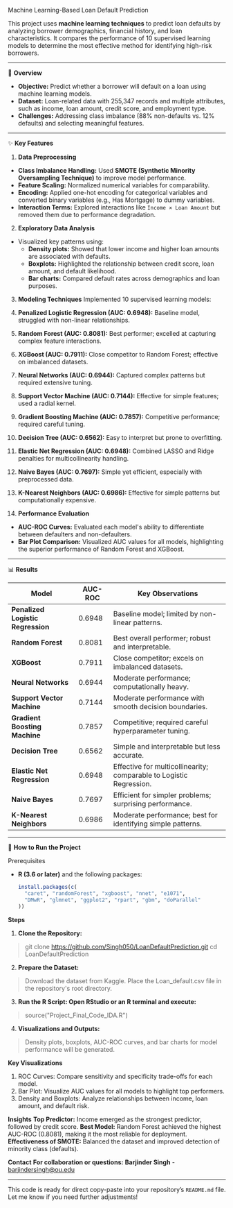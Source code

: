 Machine Learning-Based Loan Default Prediction

This project uses **machine learning techniques** to predict loan defaults by analyzing borrower demographics, financial history, and loan characteristics. It compares the performance of 10 supervised learning models to determine the most effective method for identifying high-risk borrowers.

---

📜 **Overview**

- **Objective:** Predict whether a borrower will default on a loan using machine learning models.
- **Dataset:** Loan-related data with 255,347 records and multiple attributes, such as income, loan amount, credit score, and employment type.
- **Challenges:** Addressing class imbalance (88% non-defaults vs. 12% defaults) and selecting meaningful features.

---

✨ **Key Features**

1. **Data Preprocessing**
- **Class Imbalance Handling:** Used **SMOTE (Synthetic Minority Oversampling Technique)** to improve model performance.
- **Feature Scaling:** Normalized numerical variables for comparability.
- **Encoding:** Applied one-hot encoding for categorical variables and converted binary variables (e.g., Has Mortgage) to dummy variables.
- **Interaction Terms:** Explored interactions like `Income × Loan Amount` but removed them due to performance degradation.

2. **Exploratory Data Analysis**
- Visualized key patterns using:
  - **Density plots:** Showed that lower income and higher loan amounts are associated with defaults.
  - **Boxplots:** Highlighted the relationship between credit score, loan amount, and default likelihood.
  - **Bar charts:** Compared default rates across demographics and loan purposes.

3. **Modeling Techniques**
Implemented 10 supervised learning models:
1. **Penalized Logistic Regression (AUC: 0.6948):** Baseline model, struggled with non-linear relationships.
2. **Random Forest (AUC: 0.8081):** Best performer; excelled at capturing complex feature interactions.
3. **XGBoost (AUC: 0.7911):** Close competitor to Random Forest; effective on imbalanced datasets.
4. **Neural Networks (AUC: 0.6944):** Captured complex patterns but required extensive tuning.
5. **Support Vector Machine (AUC: 0.7144):** Effective for simple features; used a radial kernel.
6. **Gradient Boosting Machine (AUC: 0.7857):** Competitive performance; required careful tuning.
7. **Decision Tree (AUC: 0.6562):** Easy to interpret but prone to overfitting.
8. **Elastic Net Regression (AUC: 0.6948):** Combined LASSO and Ridge penalties for multicollinearity handling.
9. **Naive Bayes (AUC: 0.7697):** Simple yet efficient, especially with preprocessed data.
10. **K-Nearest Neighbors (AUC: 0.6986):** Effective for simple patterns but computationally expensive.

4. **Performance Evaluation**
- **AUC-ROC Curves:** Evaluated each model's ability to differentiate between defaulters and non-defaulters.
- **Bar Plot Comparison:** Visualized AUC values for all models, highlighting the superior performance of Random Forest and XGBoost.

---

📊 **Results**

| Model                          | AUC-ROC | Key Observations                                              |
|--------------------------------|---------|---------------------------------------------------------------|
| **Penalized Logistic Regression** | 0.6948  | Baseline model; limited by non-linear patterns.               |
| **Random Forest**              | 0.8081  | Best overall performer; robust and interpretable.             |
| **XGBoost**                    | 0.7911  | Close competitor; excels on imbalanced datasets.              |
| **Neural Networks**            | 0.6944  | Moderate performance; computationally heavy.                  |
| **Support Vector Machine**     | 0.7144  | Moderate performance with smooth decision boundaries.         |
| **Gradient Boosting Machine**  | 0.7857  | Competitive; required careful hyperparameter tuning.          |
| **Decision Tree**              | 0.6562  | Simple and interpretable but less accurate.                   |
| **Elastic Net Regression**     | 0.6948  | Effective for multicollinearity; comparable to Logistic Regression. |
| **Naive Bayes**                | 0.7697  | Efficient for simpler problems; surprising performance.        |
| **K-Nearest Neighbors**        | 0.6986  | Moderate performance; best for identifying simple patterns.   |

---

🚀 **How to Run the Project**

Prerequisites
- **R (3.6 or later)** and the following packages:
  ```R
  install.packages(c(
    "caret", "randomForest", "xgboost", "nnet", "e1071", 
    "DMwR", "glmnet", "ggplot2", "rpart", "gbm", "doParallel"
  ))


**Steps**

1. **Clone the Repository:**
> git clone https://github.com/Singh050/LoanDefaultPrediction.git
> cd LoanDefaultPrediction

2. **Prepare the Dataset:**
> Download the dataset from Kaggle.
> Place the Loan_default.csv file in the repository's root directory.

3. **Run the R Script: Open RStudio or an R terminal and execute:**
> source("Project_Final_Code_IDA.R")

4. **Visualizations and Outputs:**
> Density plots, boxplots, AUC-ROC curves, and bar charts for model performance will be generated.

**Key Visualizations**
1. ROC Curves: Compare sensitivity and specificity trade-offs for each model.
2. Bar Plot: Visualize AUC values for all models to highlight top performers.
3. Density and Boxplots: Analyze relationships between income, loan amount, and default risk.


**Insights**
**Top Predictor:** Income emerged as the strongest predictor, followed by credit score.
**Best Model:** Random Forest achieved the highest AUC-ROC (0.8081), making it the most reliable for deployment.
**Effectiveness of SMOTE:** Balanced the dataset and improved detection of minority class (defaults).


**Contact**
**For collaboration or questions:**
**Barjinder Singh** - barjindersingh@ou.edu 


---

This code is ready for direct copy-paste into your repository’s `README.md` file. Let me know if you need further adjustments!

